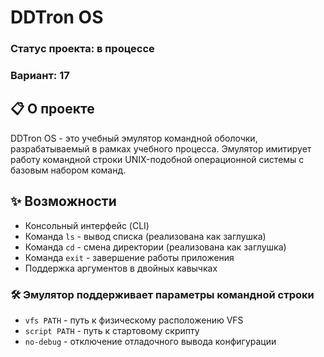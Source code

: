 # DDTron OS

### Статус проекта: в процессе
### Вариант: 17

## 📋 О проекте
DDTron OS - это учебный эмулятор командной оболочки, разрабатываемый в рамках учебного процесса. Эмулятор имитирует работу командной строки UNIX-подобной операционной системы с базовым набором команд.

## ✨ Возможности
- Консольный интерфейс (CLI)
- Команда `ls` - вывод списка (реализована как заглушка)
- Команда `cd` - смена директории (реализована как заглушка)
- Команда `exit` - завершение работы приложения
- Поддержка аргументов в двойных кавычках


### 🛠️ Эмулятор поддерживает параметры командной строки
- `vfs PATH` - путь к физическому расположению VFS
- `script PATH` - путь к стартовому скрипту
- `no-debug` - отключение отладочного вывода конфигурации